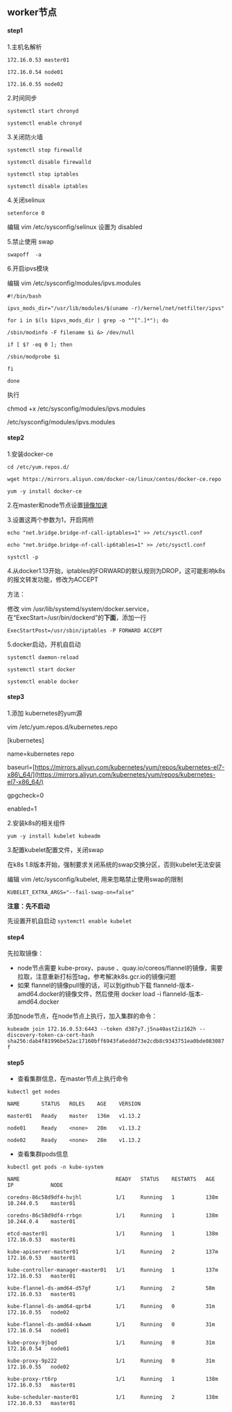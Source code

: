 ## worker节点

#### step1

1.主机名解析

`172.16.0.53 master01`

`172.16.0.54 node01`

`172.16.0.55 node02`

2.时间同步

`systemctl start chronyd`

`systemctl enable chronyd`

3.关闭防火墙

`systemctl stop firewalld`

`systemctl disable firewalld`

`systemctl stop iptables`

`systemctl disable iptables`

4.关闭selinux

`setenforce 0`

编辑 vim /etc/sysconfig/selinux 设置为 disabled

5.禁止使用 swap

`swapoff  -a`

6.开启ipvs模块

编辑 vim /etc/sysconfig/modules/ipvs.modules

`#!/bin/bash`

`ipvs_mods_dir="/usr/lib/modules/$(uname -r)/kernel/net/netfilter/ipvs"`

`for i in $(ls $ipvs_mods_dir | grep -o "^[^.]*"); do`

`/sbin/modinfo -F filename $i &> /dev/null`

`if [ $? -eq 0 ]; then`

`/sbin/modprobe $i`

`fi`

`done`

执行

chmod +x /etc/sysconfig/modules/ipvs.modules

/etc/sysconfig/modules/ipvs.modules

#### step2

1.安装docker-ce

`cd /etc/yum.repos.d/`

`wget https://mirrors.aliyun.com/docker-ce/linux/centos/docker-ce.repo`

`yum -y install docker-ce`

2.在master和node节点设置[镜像加速](http://www.dockerk8s.net/docker/3image/2image-add-speed.html)

3.设置这两个参数为1，开启网桥

`echo "net.bridge.bridge-nf-call-iptables=1" >> /etc/sysctl.conf`

`echo "net.bridge.bridge-nf-call-ip6tables=1" >> /etc/sysctl.conf`

`systctl -p`

4.从docker1.13开始，iptables的FORWARD的默认规则为DROP，这可能影响k8s的报文转发功能，修改为ACCEPT

方法：

修改 vim /usr/lib/systemd/system/docker.service，在“ExecStart=/usr/bin/dockerd”的**下面**，添加一行

`ExecStartPost=/usr/sbin/iptables -P FORWARD ACCEPT`

5.docker启动，开机自启动

`systemctl daemon-reload`

`systemctl start docker`

`systemctl enable docker`

#### step3

1.添加 kubernetes的yum源

vim /etc/yum.repos.d/kubernetes.repo

\[kubernetes\]

name=kubernetes repo

baseurl=[https://mirrors.aliyun.com/kubernetes/yum/repos/kubernetes-el7-x86\_64/](https://mirrors.aliyun.com/kubernetes/yum/repos/kubernetes-el7-x86_64/)

gpgcheck=0

enabled=1

2.安装k8s的相关组件

`yum -y install kubelet kubeadm`

3.配置kubelet配置文件，关闭swap

在k8s 1.8版本开始，强制要求关闭系统的swap交换分区，否则kubelet无法安装

编辑 vim /etc/sysconfig/kubelet, 用来忽略禁止使用swap的限制

`KUBELET_EXTRA_ARGS="--fail-swap-on=false"`

**注意：先不启动**

先设置开机自启动 `systemctl enable kubelet`

#### step4

先拉取镜像：

* node节点需要 kube-proxy、pause 、quay.io/coreos/flannel的镜像，需要拉取，注意重新打标签tag，参考解决k8s.gcr.io的镜像问题
* 如果 flannel的镜像pull慢的话，可以到github下载 flanneld-版本-amd64.docker的镜像文件，然后使用 docker load -i flanneld-版本-amd64.docker

添加node节点，在node节点上执行，加入集群的命令：

`kubeadm join 172.16.0.53:6443 --token d387y7.j5na40ast2iz162h --discovery-token-ca-cert-hash sha256:dab4f81996be52ac17160bff6943fa6eddd73e2cdb8c9343751ea0bde083087f`

#### step5

* 查看集群信息，在master节点上执行命令

`kubectl get nodes`

`NAME       STATUS   ROLES    AGE    VERSION`

`master01   Ready    master   136m   v1.13.2`

`node01     Ready    <none>   28m    v1.13.2`

`node02     Ready    <none>   28m    v1.13.2`

* 查看集群pods信息

`kubectl get pods -n kube-system`

`NAME                               READY   STATUS    RESTARTS   AGE    IP            NODE`

`coredns-86c58d9df4-hvjhl           1/1     Running   1          138m   10.244.0.5    master01`

`coredns-86c58d9df4-rrbgn           1/1     Running   1          138m   10.244.0.4    master01`

`etcd-master01                      1/1     Running   1          138m   172.16.0.53   master01`

`kube-apiserver-master01            1/1     Running   2          137m   172.16.0.53   master01`

`kube-controller-manager-master01   1/1     Running   1          137m   172.16.0.53   master01`

`kube-flannel-ds-amd64-d57gf        1/1     Running   2          58m    172.16.0.53   master01`

`kube-flannel-ds-amd64-qprb4        1/1     Running   0          31m    172.16.0.55   node02`

`kube-flannel-ds-amd64-x4wwm        1/1     Running   0          31m    172.16.0.54   node01`

`kube-proxy-9jbqd                   1/1     Running   0          31m    172.16.0.54   node01`

`kube-proxy-9p222                   1/1     Running   0          31m    172.16.0.55   node02`

`kube-proxy-rt6rp                   1/1     Running   1          138m   172.16.0.53   master01`

`kube-scheduler-master01            1/1     Running   2          138m   172.16.0.53   master01`

